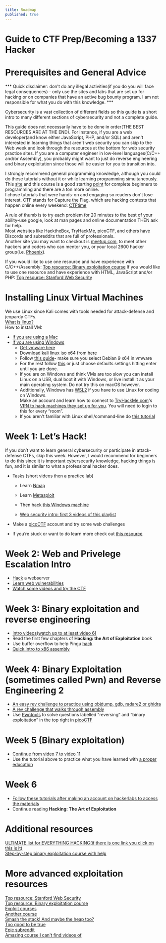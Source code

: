 ```yaml
---
title: Roadmap
published: true
---
```


Guide to CTF Prep/Becoming a 1337 Hacker
========================================

Prerequisites and General Advice
================================

\*\*\* Quick disclaimer: don't do any illegal activities(if you do you will face legal consequences) - only use the sites and labs that are set up for hacking or on companies that have an active bug bounty program. I am not responsible for what you do with this knowledge. \*\*\*

 Cybersecurity is a vast collection of different fields so this guide is a short intro to many different sections of cybersecurity and not a complete guide.  

This guide does not necessarily have to be done in order(THE BEST RESOURCES ARE AT THE END). For instance, if you are a web developer(and know either JavaScript, PHP, and/or SQL) and aren't interested in learning things that aren't web security you can skip to the Web week and look through the resources at the bottom for web security practice sites. If you are a computer engineer in low-level languages(C/C++ and/or Assembly), you probably might want to just do reverse engineering and binary exploitation since those will be easier for you to transition into.


I strongly recommend general programming knowledge, although you could do these tutorials without it or while learning programming simultaneously.  
This [site](https://www.reddit.com/r/learnprogramming/wiki/faq#wiki_getting_started) and this course is a good starting [point](https://www.coursera.org/learn/python) for complete beginners to programming and there are a ton more online.  
I chose tutorials that were hands-on and engaging so readers don't lose interest. CTF stands for Capture the Flag, which are hacking contests that happen online every weekend: [CTFtime](https://ctftime.org/)  


A rule of thumb is to try each problem for 20 minutes to the best of your ability-use google, look at man pages and online documentation THEN ask for help.  
Most websites like HacktheBox, TryHackMe, picoCTF, and others have Discords and subreddits that are full of professionals.  
Another site you may want to checkout is [meetup.com](https://secure.meetup.com/login/), to meet other hackers and coders who can mentor you, or your local 2600 hacker group(i.e. [Phoenix](https://www.phx2600.org/)).


If you would like to use one resource and have experience with C/C++/Assembly: [Top resource: Binary exploitation course](https://pwn.college/)
If you would like to use one resource and have experience with HTML, JavaScript and/or PHP: [Top resource: Stanford Web Security](https://web.stanford.edu/class/cs253/) 


Installing Linux Virtual Machines
=================================

We use Linux since Kali comes with tools needed for attack-defense and jeopardy CTFs.  
[What is linux?](https://www.youtube.com/watch?v=zA3vmx0GaO8)  
How to install VM:

*   [If you are using a Mac](https://phoenixnap.com/kb/how-to-install-kali-linux-on-virtualbox)
*   [If you are using Windows](https://www.nakivo.com/blog/install-kali-linux-vmware/)
    *   [Get vmware here](https://my.vmware.com/en/web/vmware/free#desktop_end_user_computing/vmware_workstation_player/15_0)
    *   Download kali linux iso x64 from [here](https://www.kali.org/downloads/)
    *   Follow [this guide](https://www.kali.org/docs/virtualization/install-vmware-workstation-player-kali-guest-vm/)\- make sure you select Debian 9 x64 in vmware
    *   For the rest follow [this](https://www.youtube.com/watch?v=6vxGZTImkms) or just choose defaults settings hitting enter until you are done.
    *   If you are on Windows and think VMs are too slow you can install Linux on a USB, dual boot it with Windows, or live install it as your main operating system. Do not try this on macOS however.
    *   Additionally, Windows has [WSL2](https://docs.microsoft.com/en-us/windows/wsl/wsl2-index) if you have to use Linux for coding on Windows.  
        Make an account and learn how to connect to [TryHackMe.com](http://TryHackMe.com)'s [VPN to hack machines they set up for you](https://tryhackme.com/room/openvpn). You will need to login to this for every “room”.
    *   If you aren't familiar with Linux shell/command-line do [this tutorial](https://www.tryhackme.com/room/zthlinux)

Week 1: Let’s Hack!
===================

If you don’t want to learn general cybersecurity or participate in attack-defense CTFs, skip this week. However, I would recommend for beginners to do this since it is important cybersecurity knowledge, hacking things is fun, and it is similar to what a professional hacker does.

*   Tasks (short videos then a practice lab)
    
    *   Learn [Nmap](https://www.youtube.com/watch?v=TyUtnOb-kS0)
        
    *   Learn [Metasploit](https://www.youtube.com/watch?v=aRwxsn9ZEQw)
        
    *   Then hack [this Windows machine](https://www.tryhackme.com/room/blue)
        
    *   [Web security intro: first 3 videos of this playlist](https://www.youtube.com/watch?v=jmgsgjPn1vs&list=PLhixgUqwRTjx2BmNF5-GddyqZcizwLLGP)
        
*   Make a [picoCTF](https://2019game.picoctf.com/) account and try some web challenges
    
*   If you’re stuck or want to do learn more check out [this resource](https://primer.picoctf.com/#_introduction)
    

Week 2: Web and Privelege Escalation Intro
==========================================

*   [Hack](https://tryhackme.com/room/vulnversity) a webserver
*   [Learn web vulnerabilities](https://tryhackme.com/room/juiceshop)
*   [Watch some videos and try the CTF](https://www.hacker101.com/videos)

Week 3: Binary exploitation and reverse engineering
===================================================

*   [Intro videos(watch up to at least video 6)](https://www.youtube.com/playlist?list=PLhixgUqwRTjxglIswKp9mpkfPNfHkzyeN)
*   Read the first few chapters of **Hacking: the Art of Exploitation** book
*   Use buffer overflow to help Pingu [hack](https://www.tryhackme.com/room/thecodcaper)
*   [Quick intro to x86 assembly](https://www.youtube.com/watch?v=75gBFiFtAb8)

Week 4: Binary Exploitation (sometimes called Pwn) and Reverse Engineering 2
============================================================================

*   [An easy rev challenge to practice using objdump, gdb, radare2 or ghidra](https://tryhackme.com/room/reverselfiles)
*   [A rev challenge that walks through assembly](https://www.tryhackme.com/room/reverseengineering)
*   Use [Pwntools](http://blog.eadom.net/uncategorized/pwntools-quick-reference-guide/) to solve questions labelled “reversing” and “binary exploitation” in the top right in [picoCTF](https://2019game.picoctf.com/)

Week 5 (Binary exploitation)
============================

*   [Continue from video 7 to video 11](https://www.youtube.com/playlist?list=PLhixgUqwRTjxglIswKp9mpkfPNfHkzyeN)
*   Use the tutorial above to practice what you have learned with [a proper education](https://exploit.education/)

Week 6
======

*   [Follow these tutorials after making an account on hackerlabs to access the materials](https://exploit.courses/#/index)
*   Continue reading **Hacking: The Art of Exploitation**

Additional resources
====================

[ULTIMATE list for EVERYTHING HACKING(if there is one link you click on this is it)](https://razvioverflow.github.io/starthacking)  
[Step-by-step binary exploitation course with help](https://github.com/guyinatuxedo/nightmare)

More advanced exploitation resources
====================================

[Top resource: Stanford Web Security](https://web.stanford.edu/class/cs253/)  
[Top resource: Binary exploitation course](https://pwn.college/)  
[Exploit courses](https://exploit.courses/#/index)  
[Another course](https://github.com/dobin/yookiterm-slides/blob/master/resources.md)  
[Smash the stack! And maybe the heap too?](http://smashthestack.org/wargames.html)  
[Too good to be true](https://www.youtube.com/watch?v=aoIzvhdUMi0&list=PL9jlRhUT15NmP2dV2BloYIPV7RYI39GzV)  
[Epic subreddit](https://www.reddit.com/r/ExploitDev/comments/7zdrzc/exploit_development_learning_roadmap/)  
[Amazing course I can't find videos of](https://github.com/RPISEC/MBE)
